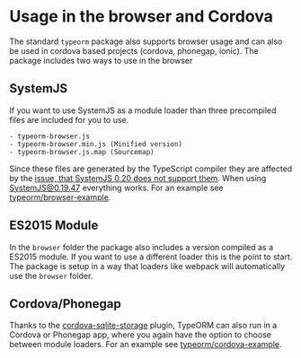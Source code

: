 # Usage in the browser and Cordova
The standard `typeorm` package also supports browser usage and can also be used in cordova based projects (cordova, phonegap, ionic).
The package includes two ways to use in the browser

## SystemJS
If you want to use SystemJS as a module loader than three precompiled files are included for you to use.
```
- typeorm-browser.js
- typeorm-browser.min.js (Minified version)
- typeorm-browser.js.map (Sourcemap)
```
Since these files are generated by the TypeScript compiler they are affected by the [issue, that SystemJS 0.20 does not support them](https://github.com/systemjs/systemjs/issues/1587). When using SystemJS@0.19.47 everything works.
For an example see [typeorm/browser-example](https://github.com/typeorm/browser-example).

## ES2015 Module
In the `browser` folder the package also includes a version compiled as a ES2015 module. If you want to use a different loader this is the point to start. The package is setup in a way that loaders like webpack will automatically use the `browser` folder.

## Cordova/Phonegap
Thanks to the [cordova-sqlite-storage](https://github.com/litehelpers/Cordova-sqlite-storage) plugin, TypeORM can also run in a Cordova or Phonegap app, where you again have the option to choose between module loaders. For an example see [typeorm/cordova-example](https://github.com/typeorm/cordova-example).